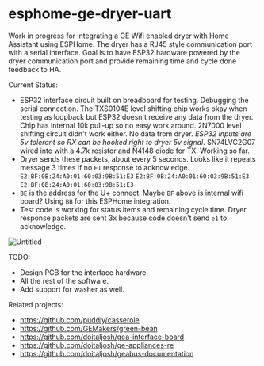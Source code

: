 # esphome-ge-dryer-uart
Work in progress for integrating a GE Wifi enabled dryer with Home Assistant using ESPHome.  The dryer has a RJ45 style communication port with a serial interface.  Goal is to have ESP32 hardware powered by the dryer communication port and provide remaining time and cycle done feedback to HA.

Current Status:

- ESP32 interface circuit built on breadboard for testing.  Debugging the serial connection.  The TXS0104E level shifting chip works okay when testing as loopback but ESP32 doesn't receive any data from the dryer.  Chip has internal 10k pull-up so no easy work around.  2N7000 level shifting circuit didn't work either.  No data from dryer.    *ESP32 inputs are 5v tolerant so RX can be hooked right to dryer 5v signal*.  SN74LVC2G07 wired into with a 4.7k resistor and N4148 diode for TX.  Working so far.
- Dryer sends these packets, about every 5 seconds.  Looks like it repeats message 3 times if no `E1` response to acknowledge. 
  `E2:BF:0B:24:A0:01:60:03:9B:51:E3`
  `E2:BF:0B:24:A0:01:60:03:9B:51:E3`
  `E2:BF:0B:24:A0:01:60:03:9B:51:E3` 
- `BE` is the address for the U+ connect.  Maybe `BF` above is internal wifi board?  Using `BB` for this ESPHome integration.
- Test code is working for status items and remaining cycle time.  Dryer response packets are sent 3x because code doesn't send `e1` to acknowledge.

![Untitled](https://user-images.githubusercontent.com/10102873/147993815-92dd5a8d-6161-4f82-92d9-c3f3c9e52dda.png)

TODO:

- Design PCB for the interface hardware.
- All the rest of the software.
- Add support for washer as well.

Related projects:

- https://github.com/puddly/casserole
- https://github.com/GEMakers/green-bean
- https://github.com/doitaljosh/gea-interface-board
- https://github.com/doitaljosh/ge-appliances-re
- https://github.com/doitaljosh/geabus-documentation

